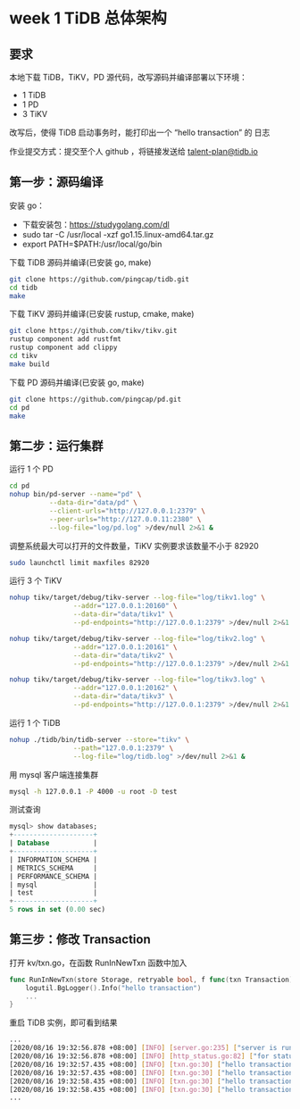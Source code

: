 # week 1 TiDB 总体架构

## 要求

本地下载 TiDB，TiKV，PD 源代码，改写源码并编译部署以下环境：

* 1 TiDB
* 1 PD
* 3 TiKV

改写后，使得 TiDB 启动事务时，能打印出一个 “hello transaction” 的 日志

作业提交方式：提交至个人 github ，将链接发送给 talent-plan@tidb.io

## 第一步：源码编译

安装 go：

- 下载安装包：https://studygolang.com/dl
- sudo tar -C /usr/local -xzf go1.15.linux-amd64.tar.gz
- export PATH=$PATH:/usr/local/go/bin

下载 TiDB 源码并编译(已安装 go, make)

```bash
git clone https://github.com/pingcap/tidb.git
cd tidb
make
```

下载 TiKV 源码并编译(已安装 rustup, cmake, make)

```bash
git clone https://github.com/tikv/tikv.git
rustup component add rustfmt
rustup component add clippy
cd tikv
make build
```

下载 PD 源码并编译(已安装 go, make)

```bash
git clone https://github.com/pingcap/pd.git
cd pd
make
```

## 第二步：运行集群

运行 1 个 PD

```bash
cd pd
nohup bin/pd-server --name="pd" \
          --data-dir="data/pd" \
          --client-urls="http://127.0.0.1:2379" \
          --peer-urls="http://127.0.0.11:2380" \
          --log-file="log/pd.log" >/dev/null 2>&1 &
```

调整系统最大可以打开的文件数量，TiKV 实例要求该数量不小于 82920

```bash
sudo launchctl limit maxfiles 82920
```

运行 3 个 TiKV

```bash
nohup tikv/target/debug/tikv-server --log-file="log/tikv1.log" \
                --addr="127.0.0.1:20160" \
                --data-dir="data/tikv1" \
                --pd-endpoints="http://127.0.0.1:2379" >/dev/null 2>&1 &

nohup tikv/target/debug/tikv-server --log-file="log/tikv2.log" \
                --addr="127.0.0.1:20161" \
                --data-dir="data/tikv2" \
                --pd-endpoints="http://127.0.0.1:2379" >/dev/null 2>&1 &

nohup tikv/target/debug/tikv-server --log-file="log/tikv3.log" \
                --addr="127.0.0.1:20162" \
                --data-dir="data/tikv3" \
                --pd-endpoints="http://127.0.0.1:2379" >/dev/null 2>&1 &
```

运行 1 个 TiDB

```bash
nohup ./tidb/bin/tidb-server --store="tikv" \
                --path="127.0.0.1:2379" \
                --log-file="log/tidb.log" >/dev/null 2>&1 &
```

用 mysql 客户端连接集群

```bash
mysql -h 127.0.0.1 -P 4000 -u root -D test
```

测试查询

```sql
mysql> show databases;
+--------------------+
| Database           |
+--------------------+
| INFORMATION_SCHEMA |
| METRICS_SCHEMA     |
| PERFORMANCE_SCHEMA |
| mysql              |
| test               |
+--------------------+
5 rows in set (0.00 sec)

```

## 第三步：修改 Transaction

打开 kv/txn.go，在函数 RunInNewTxn 函数中加入

```go
func RunInNewTxn(store Storage, retryable bool, f func(txn Transaction) error) error {
	logutil.BgLogger().Info("hello transaction")
    ...
}
```

重启 TiDB 实例，即可看到结果

```bash
...
[2020/08/16 19:32:56.878 +08:00] [INFO] [server.go:235] ["server is running MySQL protocol"] [addr=0.0.0.0:4000]
[2020/08/16 19:32:56.878 +08:00] [INFO] [http_status.go:82] ["for status and metrics report"] ["listening on addr"=0.0.0.0:10080]
[2020/08/16 19:32:57.435 +08:00] [INFO] [txn.go:30] ["hello transaction"]
[2020/08/16 19:32:57.435 +08:00] [INFO] [txn.go:30] ["hello transaction"]
[2020/08/16 19:32:58.435 +08:00] [INFO] [txn.go:30] ["hello transaction"]
[2020/08/16 19:32:58.435 +08:00] [INFO] [txn.go:30] ["hello transaction"]
...

```